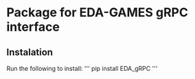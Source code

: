 # Package for EDA-GAMES gRPC interface

## Instalation
Run the following to install:
'''
pip install EDA_gRPC
'''